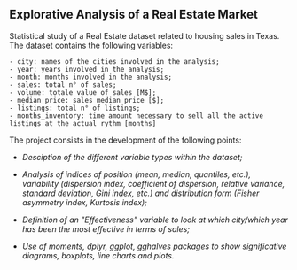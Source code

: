 ## Explorative Analysis of a Real Estate Market


  Statistical study of a Real Estate dataset related to housing sales in Texas. The dataset contains the following variables: 
  
    - city: names of the cities involved in the analysis;
    - year: years involved in the analysis;
    - month: months involved in the analysis;
    - sales: total n° of sales;
    - volume: totale value of sales [M$];
    - median_price: sales median price [$];
    - listings: total n° of listings;
    - months_inventory: time amount necessary to sell all the active listings at the actual rythm [months]
    
  The project consists in the development of the following points:
  
  
  * _Desciption of the different variable types within the dataset;_
  
  * _Analysis of indices of position (mean, median, quantiles, etc.), variability (dispersion index, coefficient of dispersion, relative variance, standard deviation,         Gini index, etc.) and distribution form (Fisher asymmetry index, Kurtosis index);_
  
  * _Definition of an "Effectiveness" variable to look at which city/which year has been the most effective in terms of sales;_
  
  * _Use of moments, dplyr, ggplot, gghalves packages to show significative diagrams, boxplots, line charts and plots._
  

